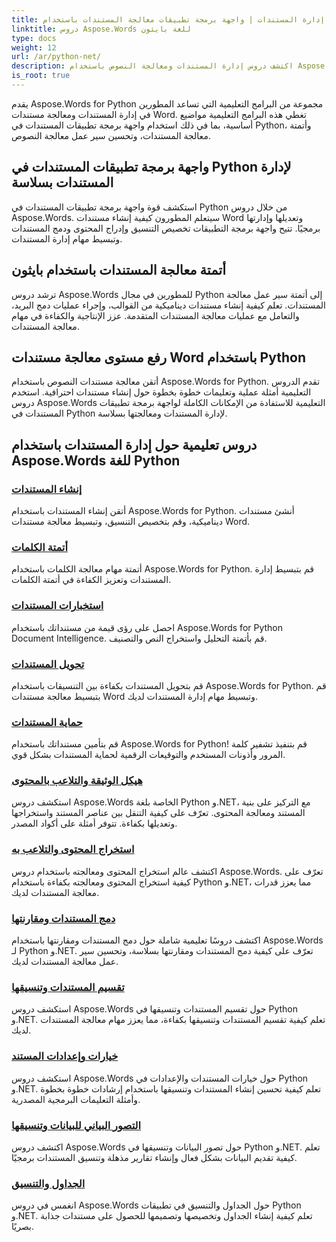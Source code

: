 ```yaml
---
title: إدارة المستندات | واجهة برمجة تطبيقات معالجة المستندات باستخدام Python في Aspose.Words
linktitle: دروس Aspose.Words للغة بايثون
type: docs
weight: 12
url: /ar/python-net/
description: اكتشف دروس إدارة المستندات ومعالجة النصوص باستخدام Aspose.Words for Python. يمكنك أتمتة معالجة المستندات وتخصيص التنسيق وإنشاء مستندات ديناميكية.
is_root: true
---
```

يقدم Aspose.Words for Python مجموعة من البرامج التعليمية التي تساعد المطورين في إدارة المستندات ومعالجة مستندات Word. تغطي هذه البرامج التعليمية مواضيع أساسية، بما في ذلك استخدام واجهة برمجة تطبيقات المستندات في Python، وأتمتة معالجة المستندات، وتحسين سير عمل معالجة النصوص.

## واجهة برمجة تطبيقات المستندات في Python لإدارة المستندات بسلاسة

استكشف قوة واجهة برمجة تطبيقات المستندات في Python من خلال دروس Aspose.Words. سيتعلم المطورون كيفية إنشاء مستندات Word وتعديلها وإدارتها برمجيًا. تتيح واجهة برمجة التطبيقات تخصيص التنسيق وإدراج المحتوى ودمج المستندات وتبسيط مهام إدارة المستندات.

## أتمتة معالجة المستندات باستخدام بايثون

ترشد دروس Aspose.Words للمطورين في مجال Python إلى أتمتة سير عمل معالجة المستندات. تعلم كيفية إنشاء مستندات ديناميكية من القوالب، وإجراء عمليات دمج البريد، والتعامل مع عمليات معالجة المستندات المتقدمة. عزز الإنتاجية والكفاءة في مهام معالجة المستندات.

## رفع مستوى معالجة مستندات Word باستخدام Python

أتقن معالجة مستندات النصوص باستخدام Aspose.Words for Python. تقدم الدروس التعليمية أمثلة عملية وتعليمات خطوة بخطوة حول إنشاء مستندات احترافية. استخدم دروس Aspose.Words التعليمية للاستفادة من الإمكانات الكاملة لواجهة برمجة تطبيقات المستندات في Python لإدارة المستندات ومعالجتها بسلاسة.

## دروس تعليمية حول إدارة المستندات باستخدام Aspose.Words للغة Python
### [إنشاء المستندات](./document-creation/)
أتقن إنشاء المستندات باستخدام Aspose.Words for Python. أنشئ مستندات ديناميكية، وقم بتخصيص التنسيق، وتبسيط معالجة مستندات Word.
### [أتمتة الكلمات](./word-automation/)
أتمتة مهام معالجة الكلمات باستخدام Aspose.Words for Python. قم بتبسيط إدارة المستندات وتعزيز الكفاءة في أتمتة الكلمات.
### [استخبارات المستندات](./document-intelligence/)
احصل على رؤى قيمة من مستنداتك باستخدام Aspose.Words for Python Document Intelligence. قم بأتمتة التحليل واستخراج النص والتصنيف.
### [تحويل المستندات](./document-conversion/)
قم بتحويل المستندات بكفاءة بين التنسيقات باستخدام Aspose.Words for Python. قم بتبسيط معالجة مستندات Word وتبسيط مهام إدارة المستندات لديك. 
### [حماية المستندات](./document-protection/)
قم بتأمين مستنداتك باستخدام Aspose.Words for Python! قم بتنفيذ تشفير كلمة المرور وأذونات المستخدم والتوقيعات الرقمية لحماية المستندات بشكل قوي.
### [هيكل الوثيقة والتلاعب بالمحتوى](./document-structure-and-content-manipulation/)
استكشف دروس Aspose.Words الخاصة بلغة Python و.NET، مع التركيز على بنية المستند ومعالجة المحتوى. تعرّف على كيفية التنقل بين عناصر المستند واستخراجها وتعديلها بكفاءة. تتوفر أمثلة على أكواد المصدر.
### [استخراج المحتوى والتلاعب به](./content-extraction-and-manipulation/)
اكتشف عالم استخراج المحتوى ومعالجته باستخدام دروس Aspose.Words. تعرّف على كيفية استخراج المحتوى ومعالجته بكفاءة باستخدام Python و.NET، مما يعزز قدرات معالجة المستندات لديك.
### [دمج المستندات ومقارنتها](./document-combining-and-comparison/)
اكتشف دروسًا تعليمية شاملة حول دمج المستندات ومقارنتها باستخدام Aspose.Words لـ Python و.NET. تعرّف على كيفية دمج المستندات ومقارنتها بسلاسة، وتحسين سير عمل معالجة المستندات لديك.
### [تقسيم المستندات وتنسيقها](./document-splitting-and-formatting/)
استكشف دروس Aspose.Words حول تقسيم المستندات وتنسيقها في Python و.NET. تعلم كيفية تقسيم المستندات وتنسيقها بكفاءة، مما يعزز مهام معالجة المستندات لديك. 
### [خيارات وإعدادات المستند](./document-options-and-settings/)
استكشف دروس Aspose.Words حول خيارات المستندات والإعدادات في Python و.NET. تعلم كيفية تحسين إنشاء المستندات وتنسيقها باستخدام إرشادات خطوة بخطوة وأمثلة التعليمات البرمجية المصدرية.
### [التصور البياني للبيانات وتنسيقها](./data-visualization-and-formatting/)
اكتشف دروس Aspose.Words حول تصور البيانات وتنسيقها في Python و.NET. تعلم كيفية تقديم البيانات بشكل فعال وإنشاء تقارير مذهلة وتنسيق المستندات برمجيًا.
### [الجداول والتنسيق](./tables-and-formatting/)
انغمس في دروس Aspose.Words حول الجداول والتنسيق في تطبيقات Python و.NET. تعلم كيفية إنشاء الجداول وتخصيصها وتصميمها للحصول على مستندات جذابة بصريًا. 